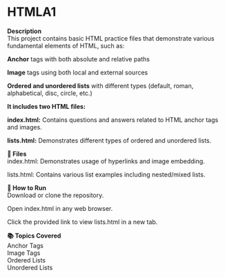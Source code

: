 # HTMLA1
**Description** <br>
This project contains basic HTML practice files that demonstrate various fundamental elements of HTML, such as:

**Anchor**  tags with both absolute and relative paths

**Image**  tags using both local and external sources

**Ordered and unordered lists** with different types (default, roman, alphabetical, disc, circle, etc.)

**It includes two HTML files:** <br>

**index.html:** Contains questions and answers related to HTML anchor tags and images.<br>

**lists.html:** Demonstrates different types of ordered and unordered lists.<br>

**📁 Files**<br>
index.html: Demonstrates usage of hyperlinks and image embedding.<br>

lists.html: Contains various list examples including nested/mixed lists.<br>

**🚀 How to Run**<br>
Download or clone the repository.<br>

Open index.html in any web browser.<br>

Click the provided link to view lists.html in a new tab.<br>

**📚 Topics Covered**  <br> Anchor Tags <br>   Image Tags <br>   Ordered Lists <br>   Unordered Lists <br>
